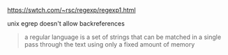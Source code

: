 https://swtch.com/~rsc/regexp/regexp1.html

unix egrep doesn't allow backreferences

> a regular language is a set of strings that can be matched in a single pass through the text using only a fixed amount of memory
